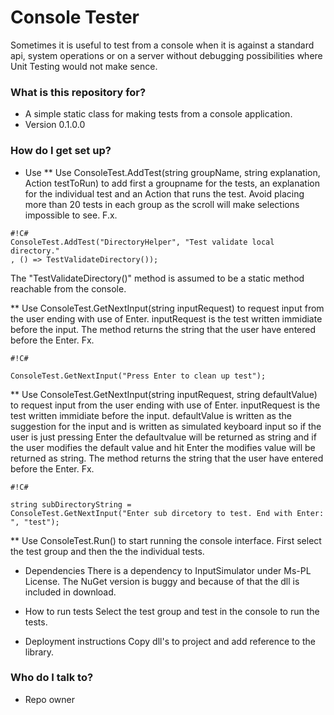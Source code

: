 # Console Tester #

Sometimes it is useful to test from a console when it is against a standard api, system operations or on a server without debugging possibilities where Unit Testing would not make sence.

### What is this repository for? ###

* A simple static class for making tests from a console application.
* Version 0.1.0.0

### How do I get set up? ###

* Use
** Use ConsoleTest.AddTest(string groupName, string explanation, Action testToRun) to add first a groupname for the tests, an explanation for the individual test and an Action that runs the test. Avoid placing more than 20 tests in each group as the scroll will make selections impossible to see.
F.x. 
```
#!C#
ConsoleTest.AddTest("DirectoryHelper", "Test validate local directory."
, () => TestValidateDirectory());

```
The "TestValidateDirectory()" method is assumed to be a static method reachable from the console.

** Use ConsoleTest.GetNextInput(string inputRequest) to request input from the user ending with use of Enter. inputRequest is the test written immidiate before the input. The method returns the string that the user have entered before the Enter.
Fx.

```
#!C#

ConsoleTest.GetNextInput("Press Enter to clean up test");

```


** Use ConsoleTest.GetNextInput(string inputRequest, string defaultValue) to request input from the user ending with use of Enter. inputRequest is the test written immidiate before the input. defaultValue is written as the suggestion for the input and is written as simulated keyboard input so if the user is just pressing Enter  the defaultvalue will be returned as string and if the user modifies the default value and hit Enter the modifies value will be returned as string. The method returns the string that the user have entered before the Enter.
Fx.

```
#!C#

string subDirectoryString = 
ConsoleTest.GetNextInput("Enter sub dircetory to test. End with Enter: ", "test");
```



** Use ConsoleTest.Run() to start running the console interface. First select the test group and then the the individual tests.

* Dependencies
There is a dependency to InputSimulator under Ms-PL License. The NuGet version is buggy and because of that the dll is included in download.

* How to run tests
Select the test group and test in the console to run the tests.

* Deployment instructions
Copy dll's to project and add reference to the library.

### Who do I talk to? ###

* Repo owner